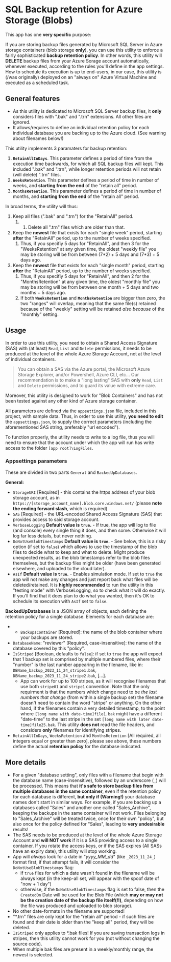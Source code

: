 ﻿# SQL Backup retention for Azure Storage (Blobs)

This app has one **very specific** purpose:

If you are storing backup files generated by Microsoft SQL Server in Azure storage containers (blob storage **only**), you can use this utility to enforce a fairly sophisticated **backup retention policy**. In other words, this utility will **DELETE** backup files from your Azure Sorage account automatically, whenever executed, according to the rules you'll define in the app settings. How to schedule its execution is up to end-users, in our case, this utility is (/was originally) deployed on an "always on" Azure Virtual Machine and executed as a scheduled task.

## General features

- As this utility is dedicated to Microsoft SQL Server backup files, it **only** considers files with ".bak" and ".trn" extensions. All other files are ignored.
- It allows/requires to define an individual retention policy for each individual database you are backing up to the Azure cloud. (See warning about filenames below!)

This utility implements 3 paramaters for backup retention:

1. **`RetainAllInDays`**. This parameter defines a period of time from the execution time backwards, for which all SQL backup files will kept. This included ".bak" and ".trn", while longer retention periods will not retain (will delete) ".trn" files.
1. **`WeeksRetention`**. This parameter defines a period of time in number of weeks, and **starting from the end** of the "retain all" period.
1. **`MonthsRetention`**. This parameter defines a period of time in number of months, and **starting from the end** of the "retain all" period.

In broad terms, the utility will thus:

1. Keep all files (".bak" and ".trn") for the "RetainAll" period.
    1. 1. Delete all ".trn" files which are older than that.
1. Keep the **newest** file that exists for each "single week" period, starting **after** the "RetainAll" period, up to the number of weeks specified.
    1. Thus, if you specifiy 5 days for "RetainAll", and then 3 for the "WeeksRetention" at any given time, the oldest "weekly file" you may be storing will be from between (7\*2) + 5 days and (7\*3) + 5 days ago.
1. Keep the **newest** file that exists for each "single month" period, starting **after** the "RetainAll" period, up to the number of weeks specified.
    1. Thus, if you specifiy 5 days for "RetainAll", and then 2 for the "MonthsRetention" at any given time, the oldest "monthly file" you may be storing will be from between one month + 5 days and two months + 5 days ago.
    1. If both **`WeeksRetention`** and **`MonthsRetention`** are bigger than zero, the two "ranges" will overlap, meaning that the same file(s) retained because of the "weekly" setting will be retained *also because* of the "monthly" setting.

## Usage

In order to use this utility, you need to obtain a Shared Access Signature (SAS) with (at least) `Read`, `List` and `Delete` permissions, it needs to be produced at the level of the whole Azure Storage Account, not at the level of individual containers.

> You can obtain a SAS via the Azure portal, the Microsoft Azure Storage Explorer, and/or Powershell, Azure CLI, etc... Our recommendation is to make a "long lasting" SAS with **only** `Read`, `List` and `Delete` permissions, and to guard its value with extreme care.

Moreover, this utility is designed to work for "Blob Containers" and has not been tested against any other kind of Azure storage container. 

All parameters are defined via the `appsettings.json` file, included in this project, with sample data. Thus, in order to use this utility, **you need to edit** the `appsettings.json`, to supply the correct parameters (including the aforementioned SAS string, preferably "url encoded"). 

To function properly, the utility needs to write to a log file, thus you will need to ensure that the account under which the app will run has write access to the folder `[app root]\LogFiles`.



### Appsettings parameters
These are divided in two parts `General` and `BackedUpDatabases`.

**General:**
- `StorageURI` [Required] - this contains the https address of your blob storage account, as in `https://[storage_account_name].blob.core.windows.net/` (please **note the ending forward slash**, which is required)
- `SAS` [Required] - the URL-encoded Shared Access Signature (SAS) that provides access to said storage account.
- `VerboseLogging` **Default value is `true`.** - If true, the app will log to file (and console) every single thing it does, and then some. Otherwise it will log far less details, but never nothing.
- `DoNotUseBlobTimestamps` **Default value is `true`.** - See below, this is a risky option (if set to `false`) which allows to use the timestamp of the blob files to decide what to keep and what to delete. Might produce unexpected results, as the blob timestamps refer to the blob files themselves, but the backup files might be older (have been generated elsewhere, and uploaded to the cloud later). 
- `AsIf` **Default value is `true`.** - Enables simulation mode. If set to `true` the app will not make any changes and just report back what files will be deleted/retained. It is **highly recommended** to run the utility in this "testing mode" with VerboseLogging, so to check what it will do exactly. If you'll find that it does plan to do what you wanted, then it's OK to schedule its execution with `AsIf` set to `false`.

**BackedUpDatabases** is a JSON array of objects, each defining the retention policy for a single database. Elements for each database are:

- - `BackupsContainer` [Required]: the name of the blob container where your backups are stored. 
- `DatabaseName`: "reviewer" [Required, case-insensitive]: the name of the database covered by this "policy".
- `IsStriped` [Boolean, defaults to `false`]: if set to `true` the app will expect that 1 backup set is comprised by multiple numbered files, where their "number" is the last number appearing in the filename, like in: `DBName_backup_2023_11_24_stripe1.bak`, `DBName_backup_2023_11_24_stripe2.bak`, [...]. 
    - App can work for up to 100 stripes, as it will recognise filenames that use both `stripe01` and `stripe1` convention. Note that the only requirment is that the numbers which change need to be _the last numbers that change_ (from within a single backup set) the filename doesn't need to contain the word "stripe" or anything. On the other hand, if the filenames contain a very detailed timestamp, to the point where `[long name with date-time]file1.bak` might have a different "date-time" to the last stripe in the set `[long name with later date-time]file25.bak`. This utility **does not** read the file headers, and considers **only** filenames for identifying stripes.
- `RetainAllInDays`, `WeeksRetention` and `MonthsRetention` [All required, all integers equal or greater than zero], please see above, these numbers define the actual **retention policy** for the database indicated.


## More details
- For a given "database setting", only files with a filename that begin with the database name (case-insensitive), followed by an underscore (`_`) will be processed. This means that **it's safe to store backup files from multiple databases in the same container**, even if the retention policy for each database is different, **but only if (Warning!)** your database names don't start in similar ways. For example, if you are backing up a databases called "Sales" and another one called "Sales_Archive", keeping the backups in the same container will not work. Files belonging to "Sales_Archive" will be treated twice, once for their own "policy", but also once for the policy defined for "Sales", leading to **very undesirable** results!
- The SAS needs to be produced at the level of the whole Azure Storage Account and **will NOT work** if it is a SAS providing access to a single container. If you rotate the access keys, or if the SAS expires (All SASs have an expiry date), this utility will stop working.
- App will *always* look for a date in "_yyyy_MM_dd_" (like `_2023_11_24_`) format first, if that attempt fails, it will consider the `DoNotUseBlobTimestamps` flag:
    - if `true` files for which a date wasn't found in the filename will be always kept (in the keep-all set, will appear with the spoof date of "now + 1 day")
    - otherwise, if the `DoNotUseBlobTimestamps` flag is set to false, then the `CreatedOn` Date will be used for the Blob File (which **may or may not be the creation date of the backup file itself(!!)**, depending on how the file was produced and uploaded to blob storage).
- No other date-formats in the filename are supported!
- "\*.trn" files are only kept for the "retain all" period - if such files are found and their date is older than the "keep all" period, they will be deleted.
- `IsStriped` only applies to \*.bak files! If you are saving transaction logs in stripes, then this utility cannot work for you (not without changing the source code).
- When multiple bak files are present in a weekly/monthly range, the newest is selected.